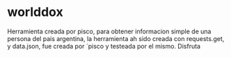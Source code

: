 # worlddox
Herramienta creada por pisco, para obtener informacion simple de una persona del pais argentina, la herramienta ah sido creada con requests.get, y data.json, fue creada por ´pisco y testeada por el mismo. Disfruta
